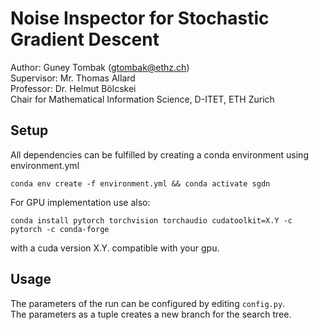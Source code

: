 # Noise Inspector for Stochastic Gradient Descent 

Author: Guney Tombak (gtombak@ethz.ch)  
Supervisor: Mr. Thomas Allard  
Professor: Dr. Helmut Bölcskei  
Chair for Mathematical Information Science, D-ITET, ETH Zurich  

## Setup

All dependencies can be fulfilled by creating a conda environment using environment.yml  

```shell
conda env create -f environment.yml && conda activate sgdn
```

For GPU implementation use also:

```shell
conda install pytorch torchvision torchaudio cudatoolkit=X.Y -c pytorch -c conda-forge
```

with a cuda version X.Y. compatible with your gpu.

## Usage

The parameters of the run can be configured by editing `config.py`.  
The parameters as a tuple creates a new branch for the search tree.  

